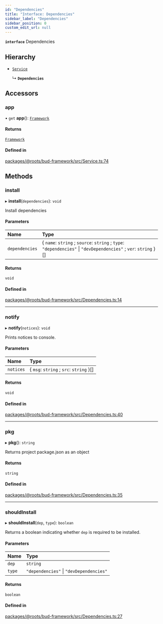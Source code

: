 ```yaml
---
id: "Dependencies"
title: "Interface: Dependencies"
sidebar_label: "Dependencies"
sidebar_position: 0
custom_edit_url: null
---
```


**`interface`** Dependencies

## Hierarchy

- [`Service`](../classes/Service.md)

  ↳ **`Dependencies`**

## Accessors

### app

• `get` **app**(): [`Framework`](../classes/Framework.md)

#### Returns

[`Framework`](../classes/Framework.md)

#### Defined in

[packages/@roots/bud-framework/src/Service.ts:74](https://github.com/roots/bud/blob/f85a5e1be/packages/@roots/bud-framework/src/Service.ts#L74)

## Methods

### install

▸ **install**(`dependencies`): `void`

Install dependencies

#### Parameters

| Name | Type |
| :------ | :------ |
| `dependencies` | { `name`: `string` ; `source`: `string` ; `type`: ``"dependencies"`` \| ``"devDependencies"`` ; `ver`: `string`  }[] |

#### Returns

`void`

#### Defined in

[packages/@roots/bud-framework/src/Dependencies.ts:14](https://github.com/roots/bud/blob/f85a5e1be/packages/@roots/bud-framework/src/Dependencies.ts#L14)

___

### notify

▸ **notify**(`notices`): `void`

Prints notices to console.

#### Parameters

| Name | Type |
| :------ | :------ |
| `notices` | { `msg`: `string` ; `src`: `string`  }[] |

#### Returns

`void`

#### Defined in

[packages/@roots/bud-framework/src/Dependencies.ts:40](https://github.com/roots/bud/blob/f85a5e1be/packages/@roots/bud-framework/src/Dependencies.ts#L40)

___

### pkg

▸ **pkg**(): `string`

Returns project package.json as an object

#### Returns

`string`

#### Defined in

[packages/@roots/bud-framework/src/Dependencies.ts:35](https://github.com/roots/bud/blob/f85a5e1be/packages/@roots/bud-framework/src/Dependencies.ts#L35)

___

### shouldInstall

▸ **shouldInstall**(`dep`, `type`): `boolean`

Returns a boolean indicating whether `dep` is
required to be installed.

#### Parameters

| Name | Type |
| :------ | :------ |
| `dep` | `string` |
| `type` | ``"dependencies"`` \| ``"devDependencies"`` |

#### Returns

`boolean`

#### Defined in

[packages/@roots/bud-framework/src/Dependencies.ts:27](https://github.com/roots/bud/blob/f85a5e1be/packages/@roots/bud-framework/src/Dependencies.ts#L27)
